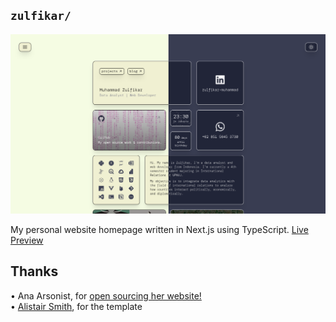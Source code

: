 ## `zulfikar/`

![Screenshot](screenshot.png)

My personal website homepage written in Next.js using TypeScript. [Live Preview](https://muhammad-zulfikar.github.io)


## Thanks

• Ana Arsonist, for [open sourcing her website!](https://github.com/AnaArsonist/anahoward.me) <br>
• [Alistair Smith](https://github.com/alii), for the template